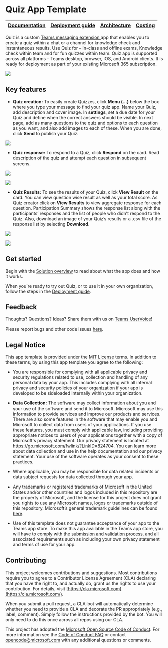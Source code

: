 # Quiz  App Template

| [Documentation](https://github.com/OfficeDev/microsoft-teams-apps-quiz/wiki/Home) | [Deployment guide](https://github.com/OfficeDev/microsoft-teams-apps-quiz/wiki/Deployment-guide) | [Architecture](https://github.com/OfficeDev/microsoft-teams-apps-quiz/wiki/Solution-overview) | [Costing](https://github.com/OfficeDev/microsoft-teams-apps-quiz/wiki/Costing) |
|---- | ---- | ---- | ---- |

Quiz is a custom [Teams messaging
extension ](https://docs.microsoft.com/en-us/microsoftteams/platform/messaging-extensions/what-are-messaging-extensions)app
that enables you to create a quiz within a chat or a channel for knowledge check
and instantaneous results. Use Quiz for – In-class and offline exams, Knowledge
check within team and for fun quizzes within team. Quiz app is supported across
all platforms – Teams desktop, browser, iOS, and Android clients. It is ready
for deployment as part of your existing Microsoft 365 subscription.

![](https://github.com/OfficeDev/microsoft-teams-apps-quiz/wiki/images/QuizCompose.gif)

## Key features

* **Quiz creation:** To easily create Quizzes, click **Menu (…)** below the box
where you type your message to find your quiz app. Name your Quiz, add
description and cover image. In **settings**, set a due date for your Quiz and
define when the correct answers should be visible. In next page, add as many
questions to the quiz and options to each question as you want, and also add
images to each of these. When you are done, click **Send** to publish your Quiz.

![](https://github.com/OfficeDev/microsoft-teams-apps-quiz/wiki/images/QuizTemplateCreation.png)

* **Quiz response:** To respond to a Quiz, click **Respond** on the card. Read
    description of the quiz and attempt each question in subsequent screens.

![](https://github.com/OfficeDev/microsoft-teams-apps-quiz/wiki/images/QuizTemplateResponse1.png)

![](https://github.com/OfficeDev/microsoft-teams-apps-quiz/wiki/images/QuizTemplateResponse2.png)

* **Quiz Results:** To see the results of your Quiz, click **View Result** on
    the card. You can view question wise result as well as your total score.
    As Quiz creator click on **View Results** to view aggregate response for
    each question. Participation Summary shows the response list along with the
    participants’ responses and the list of people who didn’t respond to the
    Quiz. Also, download an image of your Quiz’s results or a .csv file of the
    response list by selecting **Download**.

![](https://github.com/OfficeDev/microsoft-teams-apps-quiz/wiki/images/QuizTemplateResult1.png)

![](https://github.com/OfficeDev/microsoft-teams-apps-quiz/wiki/images/QuizTemplateResult2.png)

## Get started

Begin with the [Solution overview](https://github.com/OfficeDev/microsoft-teams-apps-quiz/wiki/Solution-overview) to read about what the
app does and how it works.

When you're ready to try out Quiz, or to use it in your own organization, follow
the steps in the [Deployment guide](https://github.com/OfficeDev/microsoft-teams-apps-quiz/wiki/Deployment-guide).

## Feedback 

Thoughts? Questions? Ideas? Share them with us on [Teams
UserVoice](https://microsoftteams.uservoice.com/forums/555103-public)!

Please report bugs and other code issues [here](https://github.com/OfficeDev/microsoft-teams-apps-quiz/issues/new).

## Legal Notice

This app template is provided under the [MIT
License](https://github.com/OfficeDev/microsoft-teams-apps-quiz/blob/main/LICENSE)
terms. In addition to these terms, by using this app template you agree to the
following:

-   You are responsible for complying with all applicable privacy and security
    regulations related to use, collection and handling of any personal data by
    your app. This includes complying with all internal privacy and security
    policies of your organization if your app is developed to be sideloaded
    internally within your organization.

-   **Data Collection:** The software may collect information about you and your
    use of the software and send it to Microsoft. Microsoft may use this
    information to provide services and improve our products and services. There
    are also some features in the software that may enable you and Microsoft to
    collect data from users of your applications. If you use these features, you
    must comply with applicable law, including providing appropriate notices to
    users of your applications together with a copy of Microsoft's privacy
    statement. Our privacy statement is located at
    <https://go.microsoft.com/fwlink/?LinkID=824704>. You can learn more about
    data collection and use in the help documentation and our privacy statement.
    Your use of the software operates as your consent to these practices.

-   Where applicable, you may be responsible for data related incidents or data
    subject requests for data collected through your app.

-   Any trademarks or registered trademarks of Microsoft in the United States
    and/or other countries and logos included in this repository are the
    property of Microsoft, and the license for this project does not grant you
    rights to use any Microsoft names, logos or trademarks outside of this
    repository. Microsoft’s general trademark guidelines can be found
    [here](https://www.microsoft.com/en-us/legal/intellectualproperty/trademarks/usage/general.aspx).

-   Use of this template does not guarantee acceptance of your app to the Teams
    app store. To make this app available in the Teams app store, you will have
    to comply with the [submission and validation
    process](https://docs.microsoft.com/en-us/microsoftteams/platform/concepts/deploy-and-publish/appsource/publish),
    and all associated requirements such as including your own privacy statement
    and terms of use for your app.

## Contributing

This project welcomes contributions and suggestions. Most contributions require
you to agree to a Contributor License Agreement (CLA) declaring that you have
the right to, and actually do, grant us the rights to use your contribution. For
details, visit [https://cla.microsoft.com](https://cla.microsoft.com/).

When you submit a pull request, a CLA-bot will automatically determine whether
you need to provide a CLA and decorate the PR appropriately (e.g., label,
comment). Simply follow the instructions provided by the bot. You will only need
to do this once across all repos using our CLA.

This project has adopted the [Microsoft Open Source Code of
Conduct](https://opensource.microsoft.com/codeofconduct/). For more information
see the [Code of Conduct
FAQ](https://opensource.microsoft.com/codeofconduct/faq/) or contact
<opencode@microsoft.com> with any additional questions or comments.

